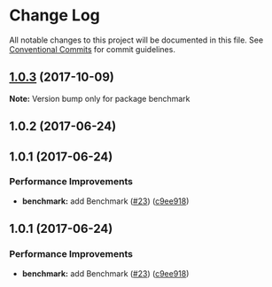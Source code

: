 # Change Log

All notable changes to this project will be documented in this file.
See [Conventional Commits](https://conventionalcommits.org) for commit guidelines.

<a name="1.0.3"></a>
## [1.0.3](https://github.com/azu/immutable-array-prototype/compare/v1.0.2...v1.0.3) (2017-10-09)




**Note:** Version bump only for package benchmark

<a name="1.0.2"></a>
## 1.0.2 (2017-06-24)



<a name="1.0.1"></a>
## 1.0.1 (2017-06-24)


### Performance Improvements

* **benchmark:** add Benchmark ([#23](https://github.com/azu/immutable-array-prototype/issues/23)) ([c9ee918](https://github.com/azu/immutable-array-prototype/commit/c9ee918))




<a name="1.0.1"></a>
## 1.0.1 (2017-06-24)


### Performance Improvements

* **benchmark:** add Benchmark ([#23](https://github.com/azu/immutable-array-prototype/issues/23)) ([c9ee918](https://github.com/azu/immutable-array-prototype/commit/c9ee918))
